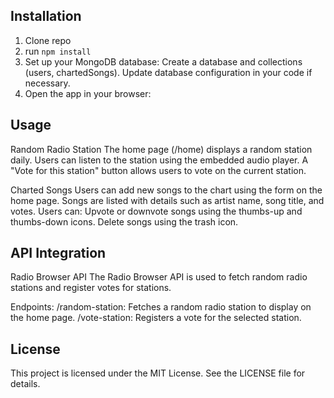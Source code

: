 ## Installation

1. Clone repo
2. run `npm install`
3. Set up your MongoDB database:
Create a database and collections (users, chartedSongs).
Update database configuration in your code if necessary.
4. Open the app in your browser:
## Usage
Random Radio Station
The home page (/home) displays a random station daily.
Users can listen to the station using the embedded audio player.
A "Vote for this station" button allows users to vote on the current station.

Charted Songs
Users can add new songs to the chart using the form on the home page.
Songs are listed with details such as artist name, song title, and votes.
Users can:
Upvote or downvote songs using the thumbs-up and thumbs-down icons.
Delete songs using the trash icon.

## API Integration
Radio Browser API
The Radio Browser API is used to fetch random radio stations and register votes for stations.

Endpoints:
/random-station: Fetches a random radio station to display on the home page.
/vote-station: Registers a vote for the selected station.

## License
This project is licensed under the MIT License. See the LICENSE file for details.
